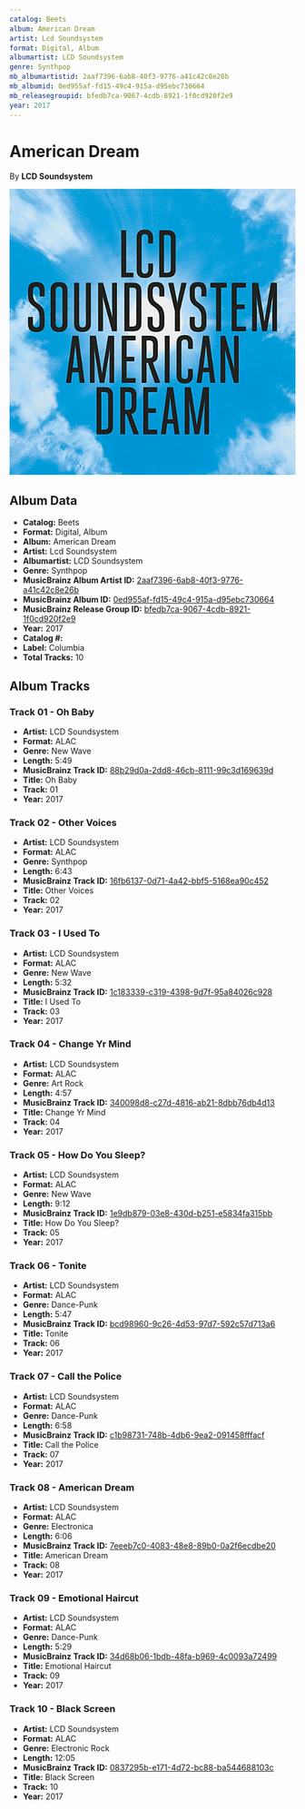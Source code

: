```yaml
---
catalog: Beets
album: American Dream
artist: Lcd Soundsystem
format: Digital, Album
albumartist: LCD Soundsystem
genre: Synthpop
mb_albumartistid: 2aaf7396-6ab8-40f3-9776-a41c42c8e26b
mb_albumid: 0ed955af-fd15-49c4-915a-d95ebc730664
mb_releasegroupid: bfedb7ca-9067-4cdb-8921-1f0cd920f2e9
year: 2017
---
```


# American Dream

By **LCD Soundsystem**

![](../../assets/beetscovers/Lcd_Soundsystem-American_Dream.jpg)

## Album Data

- **Catalog:** Beets
- **Format:** Digital, Album
- **Album:** American Dream
- **Artist:** Lcd Soundsystem
- **Albumartist:** LCD Soundsystem
- **Genre:** Synthpop
- **MusicBrainz Album Artist ID:** [2aaf7396-6ab8-40f3-9776-a41c42c8e26b](https://musicbrainz.org/artist/2aaf7396-6ab8-40f3-9776-a41c42c8e26b)
- **MusicBrainz Album ID:** [0ed955af-fd15-49c4-915a-d95ebc730664](https://musicbrainz.org/release/0ed955af-fd15-49c4-915a-d95ebc730664)
- **MusicBrainz Release Group ID:** [bfedb7ca-9067-4cdb-8921-1f0cd920f2e9](https://musicbrainz.org/release-group/bfedb7ca-9067-4cdb-8921-1f0cd920f2e9)
- **Year:** 2017
- **Catalog #:** 
- **Label:** Columbia
- **Total Tracks:** 10

## Album Tracks

### Track 01 - Oh Baby

- **Artist:** LCD Soundsystem
- **Format:** ALAC
- **Genre:** New Wave
- **Length:** 5:49
- **MusicBrainz Track ID:** [88b29d0a-2dd8-46cb-8111-99c3d169639d](https://musicbrainz.org/recording/88b29d0a-2dd8-46cb-8111-99c3d169639d)
- **Title:** Oh Baby
- **Track:** 01
- **Year:** 2017

### Track 02 - Other Voices

- **Artist:** LCD Soundsystem
- **Format:** ALAC
- **Genre:** Synthpop
- **Length:** 6:43
- **MusicBrainz Track ID:** [16fb6137-0d71-4a42-bbf5-5168ea90c452](https://musicbrainz.org/recording/16fb6137-0d71-4a42-bbf5-5168ea90c452)
- **Title:** Other Voices
- **Track:** 02
- **Year:** 2017

### Track 03 - I Used To

- **Artist:** LCD Soundsystem
- **Format:** ALAC
- **Genre:** New Wave
- **Length:** 5:32
- **MusicBrainz Track ID:** [1c183339-c319-4398-9d7f-95a84026c928](https://musicbrainz.org/recording/1c183339-c319-4398-9d7f-95a84026c928)
- **Title:** I Used To
- **Track:** 03
- **Year:** 2017

### Track 04 - Change Yr Mind

- **Artist:** LCD Soundsystem
- **Format:** ALAC
- **Genre:** Art Rock
- **Length:** 4:57
- **MusicBrainz Track ID:** [340098d8-c27d-4816-ab21-8dbb76db4d13](https://musicbrainz.org/recording/340098d8-c27d-4816-ab21-8dbb76db4d13)
- **Title:** Change Yr Mind
- **Track:** 04
- **Year:** 2017

### Track 05 - How Do You Sleep?

- **Artist:** LCD Soundsystem
- **Format:** ALAC
- **Genre:** New Wave
- **Length:** 9:12
- **MusicBrainz Track ID:** [1e9db879-03e8-430d-b251-e5834fa315bb](https://musicbrainz.org/recording/1e9db879-03e8-430d-b251-e5834fa315bb)
- **Title:** How Do You Sleep?
- **Track:** 05
- **Year:** 2017

### Track 06 - Tonite

- **Artist:** LCD Soundsystem
- **Format:** ALAC
- **Genre:** Dance-Punk
- **Length:** 5:47
- **MusicBrainz Track ID:** [bcd98960-9c26-4d53-97d7-592c57d713a6](https://musicbrainz.org/recording/bcd98960-9c26-4d53-97d7-592c57d713a6)
- **Title:** Tonite
- **Track:** 06
- **Year:** 2017

### Track 07 - Call the Police

- **Artist:** LCD Soundsystem
- **Format:** ALAC
- **Genre:** Dance-Punk
- **Length:** 6:58
- **MusicBrainz Track ID:** [c1b98731-748b-4db6-9ea2-091458fffacf](https://musicbrainz.org/recording/c1b98731-748b-4db6-9ea2-091458fffacf)
- **Title:** Call the Police
- **Track:** 07
- **Year:** 2017

### Track 08 - American Dream

- **Artist:** LCD Soundsystem
- **Format:** ALAC
- **Genre:** Electronica
- **Length:** 6:06
- **MusicBrainz Track ID:** [7eeeb7c0-4083-48e8-89b0-0a2f6ecdbe20](https://musicbrainz.org/recording/7eeeb7c0-4083-48e8-89b0-0a2f6ecdbe20)
- **Title:** American Dream
- **Track:** 08
- **Year:** 2017

### Track 09 - Emotional Haircut

- **Artist:** LCD Soundsystem
- **Format:** ALAC
- **Genre:** Dance-Punk
- **Length:** 5:29
- **MusicBrainz Track ID:** [34d68b06-1bdb-48fa-b969-4c0093a72499](https://musicbrainz.org/recording/34d68b06-1bdb-48fa-b969-4c0093a72499)
- **Title:** Emotional Haircut
- **Track:** 09
- **Year:** 2017

### Track 10 - Black Screen

- **Artist:** LCD Soundsystem
- **Format:** ALAC
- **Genre:** Electronic Rock
- **Length:** 12:05
- **MusicBrainz Track ID:** [0837295b-e171-4d72-bc88-ba544688103c](https://musicbrainz.org/recording/0837295b-e171-4d72-bc88-ba544688103c)
- **Title:** Black Screen
- **Track:** 10
- **Year:** 2017

